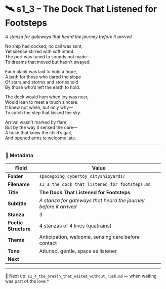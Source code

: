 <!-- Save to: shagi_archives/appendices/appendix_r_the_world_they_grew_together/part_19_cybertoy_cityshipyards_and_cityships/spacegoing_cybertoy_cityshipyards/s1_3_the_dock_that_listened_for_footsteps.md -->

# 🛰️ s1_3 – The Dock That Listened for Footsteps  
*A stanza for gateways that heard the journey before it arrived*

No ship had docked, no call was sent,  
Yet silence stirred with soft intent.  
The port was tuned to sounds not made—  
To dreams that moved but hadn’t swayed.  

Each plank was laid to hold a hope,  
A path for those who dared the slope  
Of stars and storms and stories told  
By those who’d left the earth to hold.  

The dock would hum when joy was near,  
Would lean to meet a touch sincere.  
It knew not when, but only why—  
To catch the step that kissed the sky.  

Arrival wasn't marked by flare,  
But by the way it sensed the care—  
A hush that knew the child’s gait,  
And opened arms to welcome late.  

---

### 🧩 Metadata

| Field | Value |
|-------|-------|
| **Folder** | `spacegoing_cybertoy_cityshipyards/` |
| **Filename** | `s1_3_the_dock_that_listened_for_footsteps.md` |
| **Title** | **The Dock That Listened for Footsteps** |
| **Subtitle** | *A stanza for gateways that heard the journey before it arrived* |
| **Stanza** | 3 |
| **Poetic Structure** | 4 stanzas of 4 lines (quatrains) |
| **Theme** | Anticipation, welcome, sensing care before contact |
| **Tone** | Attuned, gentle, space as listener |
| **Next** |

---

📎 Next up: `s1_4_the_breath_that_waited_without_rush.md` — when waiting was part of the love.*
